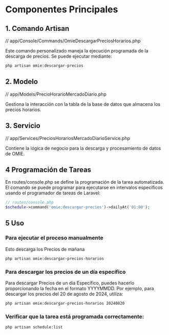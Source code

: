 # Componentes Principales

## 1. Comando Artisan

// app/Console/Commands/OmieDescargarPreciosHorarios.php

Este comando personalizado maneja la ejecución programada de la descarga de precios. Se puede ejecutar mediante:

```bash
php artisan omie:descargar-precios
```

## 2. Modelo

// app/Models/PrecioHorarioMercadoDiario.php

Gestiona la interacción con la tabla de la base de datos que almacena los precios horarios.

## 3. Servicio

// app/Services/PreciosHorariosMercadoDiarioService.php

Contiene la lógica de negocio para la descarga y procesamiento de datos de OMIE.

## 4 Programación de Tareas
En routes/console.php se define la programación de la tarea automatizada. 
El comando se puede programar para ejecutarse en intervalos específicos usando el programador de tareas de Laravel:
```php
// routes/console.php
$schedule->command('omie:descargar-precios')->dailyAt('01:00');
```

## 5 Uso

### Para ejecutar el proceso manualmente
Esto descarga los Precios de mañana
```bash
php artisan omie:descargar-precios-horarios
```

### Para descargar los precios de un día específico

Para descargar Precios de un día Específico, puedes hacerlo proporcionando la fecha en el formato YYYYMMDD. 
Por ejemplo, para descargar los precios del 20 de agosto de 2024, utiliza:

```bash
php artisan omie:descargar-precios-horarios 20240820
```

### Verificar que la tarea está programada correctamente:
```bash
php artisan schedule:list
```